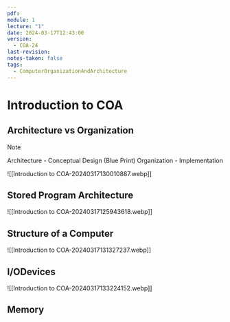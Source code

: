 ```yaml
---
pdf: 
module: 1
lecture: "1"
date: 2024-03-17T12:43:00
version:
  - COA-24
last-revision: 
notes-taken: false
tags:
  - ComputerOrganizationAndArchitecture
---
```

# Introduction to COA

## Architecture vs Organization

> [!NOTE] 
> Architecture - Conceptual Design (Blue Print)
> Organization - Implementation


![[Introduction to COA-20240317130010887.webp]]

## Stored Program Architecture
![[Introduction to COA-20240317125943618.webp]]

## Structure of a Computer

![[Introduction to COA-20240317131327237.webp]]


## I/ODevices

![[Introduction to COA-20240317133224152.webp]]

## Memory

